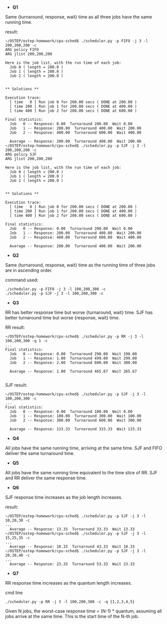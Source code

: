 * **Q1**

Same {turnaround, response, wait} time as all three jobs have the same running time. 

result: 
```
~/OSTEP/ostep-homework/cpu-sched$ ./scheduler.py -p FIFO -j 3 -l 200,200,200 -c 
ARG policy FIFO
ARG jlist 200,200,200

Here is the job list, with the run time of each job: 
  Job 0 ( length = 200.0 )
  Job 1 ( length = 200.0 )
  Job 2 ( length = 200.0 )


** Solutions **

Execution trace:
  [ time   0 ] Run job 0 for 200.00 secs ( DONE at 200.00 )
  [ time 200 ] Run job 1 for 200.00 secs ( DONE at 400.00 )
  [ time 400 ] Run job 2 for 200.00 secs ( DONE at 600.00 )

Final statistics:
  Job   0 -- Response: 0.00  Turnaround 200.00  Wait 0.00
  Job   1 -- Response: 200.00  Turnaround 400.00  Wait 200.00
  Job   2 -- Response: 400.00  Turnaround 600.00  Wait 400.00

  Average -- Response: 200.00  Turnaround 400.00  Wait 200.00
~/OSTEP/ostep-homework/cpu-sched$ ./scheduler.py -p SJF -j 3 -l 200,200,200 -c 
ARG policy SJF
ARG jlist 200,200,200

Here is the job list, with the run time of each job: 
  Job 0 ( length = 200.0 )
  Job 1 ( length = 200.0 )
  Job 2 ( length = 200.0 )


** Solutions **

Execution trace:
  [ time   0 ] Run job 0 for 200.00 secs ( DONE at 200.00 )
  [ time 200 ] Run job 1 for 200.00 secs ( DONE at 400.00 )
  [ time 400 ] Run job 2 for 200.00 secs ( DONE at 600.00 )

Final statistics:
  Job   0 -- Response: 0.00  Turnaround 200.00  Wait 0.00
  Job   1 -- Response: 200.00  Turnaround 400.00  Wait 200.00
  Job   2 -- Response: 400.00  Turnaround 600.00  Wait 400.00

  Average -- Response: 200.00  Turnaround 400.00  Wait 200.00
```

* **Q2**

Same {turnaround, response, wait} time as the running time of three jobs are in ascending order.

command used: 
```
./scheduler.py -p FIFO -j 3 -l 100,200,300 -c
./scheduler.py -p SJF -j 3 -l 100,200,300 -c
```

* **Q3**

RR has better response time but worse {turnaround, wait} time. 
SJF has better turnaround time but worse {response, wait} time. 

RR result:
```
~/OSTEP/ostep-homework/cpu-sched$ ./scheduler.py -p RR -j 3 -l 100,200,300 -q 1 -c
...
Final statistics:
  Job   0 -- Response: 0.00  Turnaround 298.00  Wait 198.00
  Job   1 -- Response: 1.00  Turnaround 499.00  Wait 299.00
  Job   2 -- Response: 2.00  Turnaround 600.00  Wait 300.00

  Average -- Response: 1.00  Turnaround 465.67  Wait 265.67


```

SJF result: 
```
~/OSTEP/ostep-homework/cpu-sched$ ./scheduler.py -p SJF -j 3 -l 100,200,300 -c
...
Final statistics:
  Job   0 -- Response: 0.00  Turnaround 100.00  Wait 0.00
  Job   1 -- Response: 100.00  Turnaround 300.00  Wait 100.00
  Job   2 -- Response: 300.00  Turnaround 600.00  Wait 300.00

  Average -- Response: 133.33  Turnaround 333.33  Wait 133.33

```

* **Q4**

All jobs have the same running time, arriving at the same time. SJF and FIFO deliver the same turnaround time. 

* **Q5**

All jobs have the same running time equivalent to the time slice of RR. SJF and RR deliver the same response time. 

* **Q6**

SJF response time increases as the job length increases. 

result: 
```
~/OSTEP/ostep-homework/cpu-sched$ ./scheduler.py -p SJF -j 3 -l 10,20,30 -c 
...
  Average -- Response: 13.33  Turnaround 33.33  Wait 13.33
~/OSTEP/ostep-homework/cpu-sched$ ./scheduler.py -p SJF -j 3 -l 15,25,35 -c
...
  Average -- Response: 18.33  Turnaround 43.33  Wait 18.33
~/OSTEP/ostep-homework/cpu-sched$ ./scheduler.py -p SJF -j 3 -l 20,30,40 -c 
...
  Average -- Response: 23.33  Turnaround 53.33  Wait 23.33
```

* **Q7**

RR response time increases as the quantum length increases. 

cmd line
```
./scheduler.py -p RR -j 3 -l 100,200,300 -c -q {1,2,3,4,5}
```

Given N jobs, the worst-case response time = (N-1) * quantum, assuming all jobs arrive at the same time. 
This is the start time of the N-th job. 